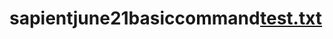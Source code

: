 # sapientjune21basiccommand[test.txt](https://github.com/kalyani-deshmukh/sapientjune21basiccommand/files/6716218/test.txt)
